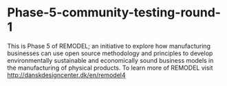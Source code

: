 # Phase-5-community-testing-round-1
This is Phase 5 of REMODEL; an initiative to explore how manufacturing businesses can use open source methodology and principles to develop environmentally sustainable and economically sound business models in the manufacturing of physical products. To learn more of REMODEL visit http://danskdesigncenter.dk/en/remodel4

